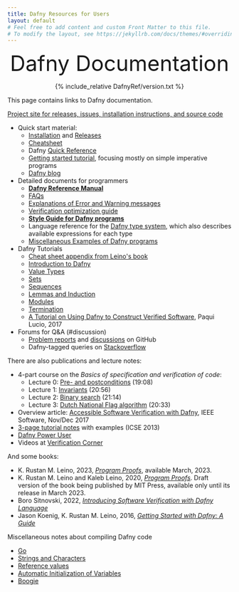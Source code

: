 ```yaml
---
title: Dafny Resources for Users
layout: default
# Feel free to add content and custom Front Matter to this file.
# To modify the layout, see https://jekyllrb.com/docs/themes/#overriding-theme-defaults
---
```


<link rel="stylesheet" href="assets/main.css">
<script src="https://polyfill.io/v3/polyfill.min.js?features=es6"></script>
<script id="MathJax-script" async src="https://cdn.jsdelivr.net/npm/mathjax@3/es5/tex-mml-chtml.js"></script>
<script type="text/x-mathjax-config">
        MathJax.Hub.Config({tex2jax: {inlineMath: [['$','$'], ["\\(","\\)"]], displayMath: [ ["$$","$$"], ["\\[","\\]"] ]
        }});
</script>

<font size="+4"><p style="text-align: center;">Dafny Documentation</p></font>

<p style="text-align: center;">
{% include_relative DafnyRef/version.txt %}
</p>

This page contains links to Dafny documentation.

[Project site for releases, issues, installation instructions, and source code](https://github.com/dafny-lang/dafny)

* Quick start material:
   * [Installation](./Installation) and [Releases](https://github.com/dafny-lang/dafny/releases)
   * [Cheatsheet](DafnyCheatsheet.pdf)
   * Dafny [Quick Reference](./QuickReference)
   * [Getting started tutorial](./OnlineTutorial/guide), focusing mostly on simple imperative programs
   * [Dafny blog](https://dafny.org/blog)
* Detailed documents for programmers
   * [**Dafny Reference Manual**](DafnyRef/DafnyRef)
   * [FAQs](HowToFAQ/index)
   * [Explanations of Error and Warning messages](HowToFAQ/Errors)
   * [Verification optimization guide](VerificationOptimization/VerificationOptimization)
   * [**Style Guide for Dafny programs**](StyleGuide/Style-Guide)
   * Language reference for the [Dafny type system](http://leino.science/papers/krml243.html), which also describes available expressions for each type
   * [Miscellaneous Examples of Dafny programs](examples/README)
* Dafny Tutorials
   * [Cheat sheet appendix from Leino's book](Dafny-cheat-sheet.pdf)
   * [Introduction to Dafny](OnlineTutorial/guide)
   * [Value Types](OnlineTutorial/ValueTypes)
   * [Sets](OnlineTutorial/Sets)
   * [Sequences](OnlineTutorial/Sequences)
   * [Lemmas and Induction](OnlineTutorial/Lemmas)
   * [Modules](OnlineTutorial/Modules)
   * [Termination](OnlineTutorial/Termination)
   * [A Tutorial on Using Dafny to Construct Verified Software](https://arxiv.org/pdf/1701.04481.pdf), Paqui Lucio, 2017
* Forums for Q&amp;A (#discussion)
   * [Problem reports](https://github.com/dafny-lang/dafny/issues) and [discussions](https://github.com/dafny-lang/dafny/discussions) on GitHub
   * Dafny-tagged queries on [Stackoverflow](https://stackoverflow.com/questions/tagged/dafny)

There are also publications and lecture notes:

* 4-part course on the _Basics of specification and verification of code_:
  - Lecture 0: [Pre- and postconditions](https://youtu.be/oLS_y842fMc) (19:08)
  - Lecture 1: [Invariants](https://youtu.be/J0FGb6PyO_k) (20:56)
  - Lecture 2: [Binary search](https://youtu.be/-_tx3lk7yn4) (21:14)
  - Lecture 3: [Dutch National Flag algorithm](https://youtu.be/dQC5m-GZYbk) (20:33)
* Overview article: [Accessible Software Verification with Dafny](https://www.computer.org/csdl/mags/so/2017/06/mso2017060094-abs.html), IEEE Software, Nov/Dec 2017
* [3-page tutorial notes](http://leino.science/papers/krml233.pdf) with examples (ICSE 2013)
* [Dafny Power User](http://leino.science/dafny-power-user)
* Videos at [Verification Corner](https://www.youtube.com/channel/UCP2eLEql4tROYmIYm5mA27A)

And some books:
* K. Rustan M. Leino, 2023, [_Program Proofs_](https://mitpress.mit.edu/9780262546232/program-proofs/), available March, 2023.
* K. Rustan M. Leino and Kaleb Leino, 2020, [_Program Proofs_](https://www.lulu.com/shop/k-rustan-m-leino-and-kaleb-leino/program-proofs/paperback/product-wqy8w5.html). Draft version of the book being published by MIT Press, available only until its release in March 2023. 
* Boro Sitnovski, 2022, [_Introducing Software Verification with Dafny Language_](https://link.springer.com/book/10.1007/978-1-4842-7978-6_)
* Jason Koenig, K. Rustan M. Leino, 2016, [_Getting Started with Dafny: A Guide_](https://www.microsoft.com/en-us/research/wp-content/uploads/2016/12/krml220.pdf)

Miscellaneous notes about compiling Dafny code
   * [Go](Compilation/Go)
   * [Strings and Characters](Compilation/StringsAndChars)
   * [Reference values](Compilation/ReferenceTypes)
   * [Automatic Initialization of Variables](Compilation/AutoInitialization)
   * [Boogie](Compilation/Boogie)
